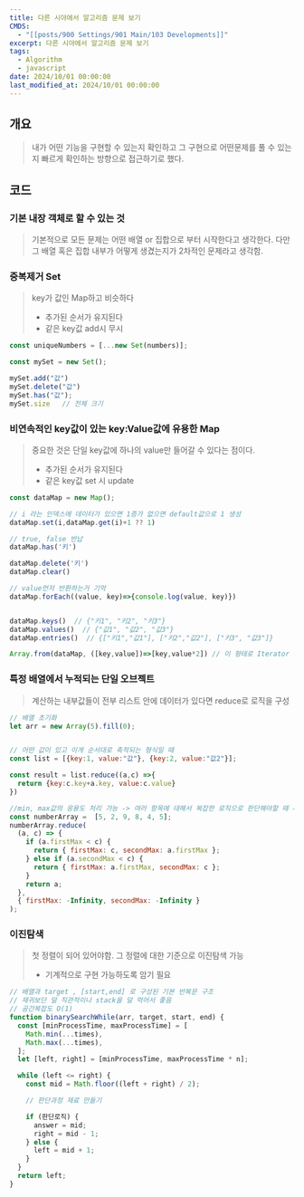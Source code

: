 ```yaml
---
title: 다른 시야에서 알고리즘 문제 보기
CMDS:
  - "[[posts/900 Settings/901 Main/103 Developments]]"
excerpt: 다른 시야에서 알고리즘 문제 보기
tags:
  - Algorithm
  - javascript
date: 2024/10/01 00:00:00
last_modified_at: 2024/10/01 00:00:00
---
```

## 개요
> 내가 어떤 기능을 구현할 수 있는지 확인하고 그 구현으로 어떤문제를 풀 수 있는지 빠르게 확인하는 방향으로 접근하기로 했다.

## 코드
### 기본 내장 객체로 할 수 있는 것
> 기본적으로 모든 문제는 어떤 배열 or 집합으로 부터 시작한다고 생각한다. 다만 그 배열 혹은 집합 내부가 어떻게 생겼는지가 2차적인 문제라고 생각함.

### 중복제거 Set
> key가 값인 Map하고 비슷하다
> - 추가된 순서가 유지된다
> - 같은 key값 add시 무시
```js
const uniqueNumbers = [...new Set(numbers)];

const mySet = new Set();

mySet.add("값")
mySet.delete("값")
mySet.has("값");
mySet.size   // 전체 크기

```

### 비연속적인 key값이 있는 key:Value값에 유용한 Map
> 중요한 것은 단일 key값에 하나의 value만 들어갈 수 있다는 점이다.
> - 추가된 순서가 유지된다
> - 같은 key값 set 시 update
```js
const dataMap = new Map();

// i 라는 인덱스에 데이터가 있으면 1증가 없으면 default값으로 1 생성
dataMap.set(i,dataMap.get(i)+1 ?? 1)

// true, false 반납
dataMap.has('키')

dataMap.delete('키')
dataMap.clear()

// value먼저 반환하는거 기억
dataMap.forEach((value, key)=>{console.log(value, key)})


dataMap.keys()  // {"키1", "키2", "키3"}
dataMap.values()  // {"값1", "값2", "값3"}
dataMap.entries()  // {["키1","값1"], ["키2","값2"], ["키3", "값3"]}

Array.from(dataMap, ([key,value])=>[key,value*2]) // 이 형태로 Iterator 객체를 Array객체로 바꿈  O(n)

```

### 특정 배열에서 누적되는 단일 오브젝트
> 계산하는 내부값들이 전부 리스트 안에 데이터가 있다면 reduce로 로직을 구성
```js
// 배열 초기화
let arr = new Array(5).fill(0);


// 어떤 값이 있고 이게 순서대로 축적되는 형식일 때
const list = [{key:1, value:"값"}, {key:2, value:"값2"}];

const result = list.reduce((a,c) =>{
  return {key:c.key+a.key, value:c.value}
})

//min, max값의 응용도 처리 가능 -> 여러 항목에 대해서 복잡한 로직으로 판단해야할 때 사용하면 좋을듯
const numberArray =  [5, 2, 9, 8, 4, 5];
numberArray.reduce(
  (a, c) => {
    if (a.firstMax < c) {
      return { firstMax: c, secondMax: a.firstMax };
    } else if (a.secondMax < c) {
      return { firstMax: a.firstMax, secondMax: c };
    }
    return a;
  },
  { firstMax: -Infinity, secondMax: -Infinity }
);
```

### 이진탐색
> 첫 정렬이 되어 있어야함. 그 정렬에 대한 기준으로 이진탐색 가능
> - 기계적으로 구현 가능하도록 암기 필요
```js
// 배열과 target , [start,end] 로 구성된 기본 반복문 구조
// 재귀보단 덜 직관적이나 stack을 덜 먹어서 좋음
// 공간복잡도 O(1)
function binarySearchWhile(arr, target, start, end) {
  const [minProcessTime, maxProcessTime] = [
    Math.min(...times),
    Math.max(...times),
  ];
  let [left, right] = [minProcessTime, maxProcessTime * n];

  while (left <= right) {
    const mid = Math.floor((left + right) / 2);

    // 판단과정 재료 만들기

    if (판단로직) {
      answer = mid;
      right = mid - 1;
    } else {
      left = mid + 1;
    }
  }
  return left;
}
```